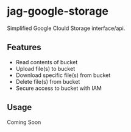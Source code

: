 # jag-google-storage
Simplified Google Clould Storage interface/api.

## Features

- Read contents of bucket
- Upload file(s) to bucket
- Download specific file(s) from bucket
- Delete file(s) from bucket
- Secure access to bucket with IAM

## Usage

Coming Soon
